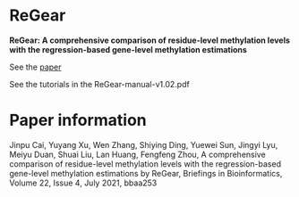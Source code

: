 # ReGear
**ReGear: A comprehensive comparison of residue-level methylation levels with the regression-based gene-level methylation estimations**



See the [paper](https://academic.oup.com/bib/article/22/4/bbaa253/5921981?login=true)

See the tutorials in the ReGear-manual-v1.02.pdf

# Paper information
Jinpu Cai, Yuyang Xu, Wen Zhang, Shiying Ding, Yuewei Sun, Jingyi Lyu, Meiyu Duan, Shuai Liu, Lan Huang, Fengfeng Zhou, A comprehensive comparison of residue-level methylation levels with the regression-based gene-level methylation estimations by ReGear, Briefings in Bioinformatics, Volume 22, Issue 4, July 2021, bbaa253
